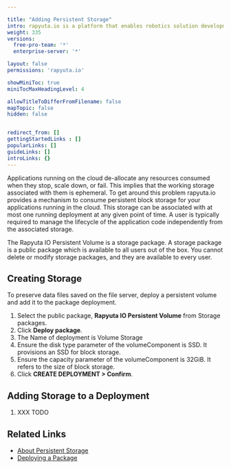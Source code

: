 ```yaml
---

title: "Adding Persistent Storage"
intro: rapyuta.io is a platform that enables robotics solution development by providing the necessary software infrastructure and facilitating the interaction between multiple stakeholders who contribute to the solution development.
weight: 335
versions:
  free-pro-team: '*'
  enterprise-server: '*'

layout: false
permissions: 'rapyuta.io'

showMiniToc: true
miniTocMaxHeadingLevel: 4

allowTitleToDifferFromFilename: false
mapTopic: false
hidden: false


redirect_from: []
gettingStartedLinks : []
popularLinks: []
guideLinks: []
introLinks: {}
---
```


Applications running on the cloud de-allocate any resources consumed when they stop, scale down, or fail. This implies that the working storage associated with them is ephemeral. To get around this problem rapyuta.io provides a mechanism to consume persistent block storage for your applications running in the cloud. This storage can be associated with at most one running deployment at any given point of time. A user is typically required to manage the lifecycle of the application code independently from the associated storage.



The Rapyuta IO Persistent Volume is a storage package. A storage package is a public package which is available to all users out of the box. You cannot delete or modify storage packages, and they are available to every user.


## Creating Storage
To preserve data files saved on the file server, deploy a persistent volume and add it to the package deployment.

1. Select the public package, **Rapyuta IO Persistent Volume** from Storage packages.
2. Click **Deploy package**.
3. The Name of deployment is Volume Storage
4. Ensure the disk type parameter of the volumeComponent is SSD. It provisions an SSD for block storage.
5. Ensure the capacity parameter of the volumeComponent is 32GiB. It refers to the size of block storage.
6. Click **CREATE DEPLOYMENT > Confirm**.

## Adding Storage to a Deployment
1. XXX TODO


## Related Links
* [About Persistent Storage](rapyuta.io/1_understanding-rio/core-concepts/communication-and-storage)
* [Deploying a Package](rapyuta.io/how-tos-software-development/deploy-packages)